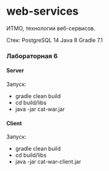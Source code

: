 # web-services
ИТМО, технологии веб-сервисов.

Стек:
PostgreSQL 14
Java 8
Gradle 7.1

### Лабораторная 6

#### Server
Запуск: 
- gradle clean build
- cd build/libs
- java -jar cat-war.jar

#### Client
Запуск:
- gradle clean build
- cd build/libs
- java -jar cat-war-client.jar
